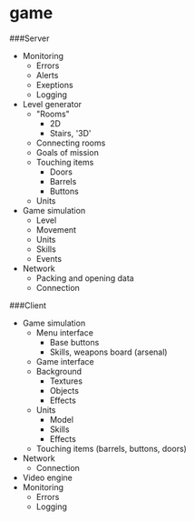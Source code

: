 # game
###Server
  * Monitoring
    * Errors
    * Alerts
    * Exeptions
    * Logging
  * Level generator 
    * "Rooms"
      * 2D
      * Stairs, '3D'
    * Connecting rooms
    * Goals of mission
    * Touching items
      * Doors
      * Barrels
      * Buttons
    * Units
  * Game simulation
    * Level
    * Movement
    * Units
    * Skills
    * Events
  * Network
    * Packing and opening data
    * Сonnection  
    
###Client
  * Game simulation
    * Menu interface
      * Base buttons
      * Skills, weapons board (arsenal)
    * Game interface
    * Background
      * Textures
      * Objects
      * Effects
    * Units
      * Model
      * Skills
      * Effects
    * Touching items (barrels, buttons, doors)
  * Network
    * Connection
  * Video engine
  * Monitoring
    * Errors
    * Logging
